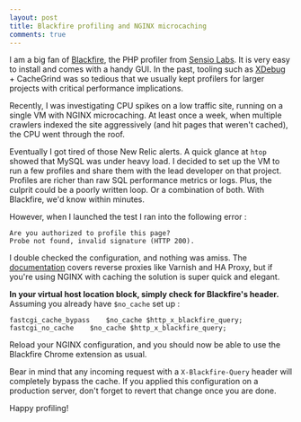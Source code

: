 ```yaml
---
layout: post
title: Blackfire profiling and NGINX microcaching
comments: true
---
```


I am a big fan of [Blackfire](https://blackfire.io/), the PHP profiler from [Sensio Labs](https://sensiolabs.com/en). It is very easy to install and comes with a handy GUI. In the past, tooling such as [XDebug](https://xdebug.org/) + CacheGrind was so tedious that we usually kept profilers for larger projects with critical performance implications.

Recently, I was investigating CPU spikes on a low traffic site, running on a single VM with NGINX microcaching. At least once a week, when multiple crawlers indexed the site aggressively (and hit pages that weren't cached), the CPU went through the roof.

Eventually I got tired of those New Relic alerts. A quick glance at `htop` showed that MySQL was under heavy load. I decided to set up the VM to run a few profiles and share them with the lead developer on that project. Profiles are richer than raw SQL performance metrics or logs. Plus, the culprit could be a poorly written loop. Or a combination of both. With Blackfire, we'd know within minutes.

However, when I launched the test I ran into the following error :

```text
Are you authorized to profile this page?
Probe not found, invalid signature (HTTP 200).
```

I double checked the configuration, and nothing was amiss. The [documentation](https://blackfire.io/docs/reference-guide/configuration#reverse-proxy) covers reverse proxies like Varnish and HA Proxy, but if you're using NGINX with caching the solution is super quick and elegant.

**In your virtual host location block, simply check for Blackfire's header.** Assuming you already have `$no_cache` set up :

```nginx
fastcgi_cache_bypass	$no_cache $http_x_blackfire_query;
fastcgi_no_cache	$no_cache $http_x_blackfire_query;
```

Reload your NGINX configuration, and you should now be able to use the Blackfire Chrome extension as usual.

Bear in mind that any incoming request with a `X-Blackfire-Query` header will completely bypass the cache. If you applied this configuration on a production server, don't forget to revert that change once you are done.

Happy profiling!
